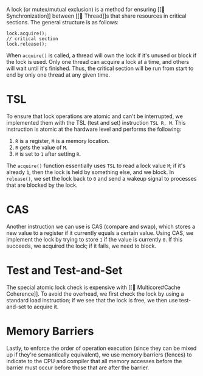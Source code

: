 A lock (or mutex/mutual exclusion) is a method for ensuring [[🚥 Synchronization]] between [[🧶 Thread]]s that share resources in critical sections. The general structure is as follows:
```
lock.acquire();
// critical section
lock.release();
```

When `acquire()` is called, a thread will own the lock if it's unused or block if the lock is used. Only one thread can acquire a lock at a time, and others will wait until it's finished. Thus, the critical section will be run from start to end by only one thread at any given time.

# TSL
To ensure that lock operations are atomic and can't be interrupted, we implemented them with the TSL (test and set) instruction `TSL R, M`. This instruction is atomic at the hardware level and performs the following:
1. `R` is a register, `M` is a memory location.
2. `R` gets the value of `M`.
3. `M` is set to `1` after setting `R`.

The `acquire()` function essentially uses `TSL` to read a lock value `M`; if it's already `1`, then the lock is held by something else, and we block. In `release()`, we set the lock back to `0` and send a wakeup signal to processes that are blocked by the lock.

# CAS
Another instruction we can use is CAS (compare and swap), which stores a new value to a register if it currently equals a certain value. Using CAS, we implement the lock by trying to store `1` if the value is currently `0`. If this succeeds, we acquired the lock; if it fails, we need to block.

# Test and Test-and-Set
The special atomic lock check is expensive with [[🍎 Multicore#Cache Coherence]]. To avoid the overhead, we first check the lock by using a standard load instruction; if we see that the lock is free, we then use test-and-set to acquire it.

# Memory Barriers
Lastly, to enforce the order of operation execution (since they can be mixed up if they're semantically equivalent), we use memory barriers (fences) to indicate to the CPU and compiler that all memory accesses before the barrier must occur before those that are after the barrier.